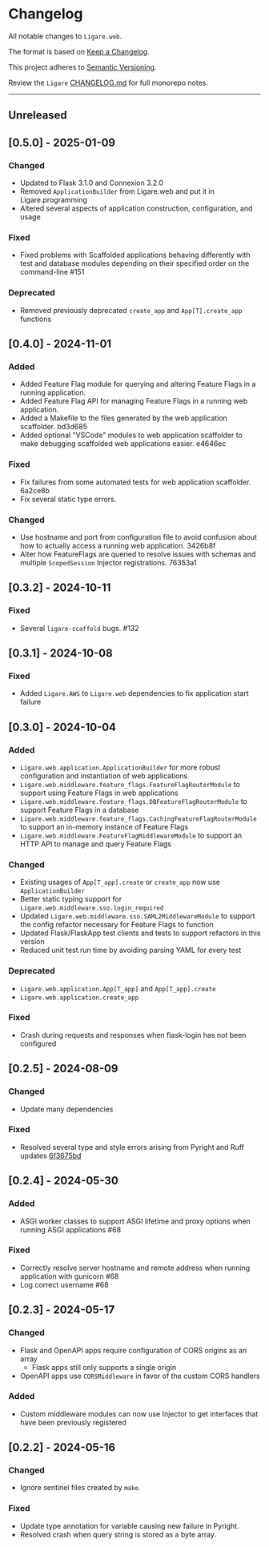 # Changelog

All notable changes to `Ligare.web`.

The format is based on [Keep a Changelog](https://keepachangelog.com/en/1.1.0/).

This project adheres to [Semantic Versioning](https://semver.org/spec/v2.0.0.html).

Review the `Ligare` [CHANGELOG.md](https://github.com/uclahs-cds/Ligare/blob/main/CHANGELOG.md) for full monorepo notes.

---
## Unreleased

## [0.5.0] - 2025-01-09
### Changed
* Updated to Flask 3.1.0 and Connexion 3.2.0
* Removed `ApplicationBuilder` from Ligare.web and put it in Ligare.programming
* Altered several aspects of application construction, configuration, and usage

### Fixed
* Fixed problems with Scaffolded applications behaving differently with test and database modules depending on their specified order on the command-line #151

### Deprecated
* Removed previously deprecated `create_app` and `App[T].create_app` functions

## [0.4.0] - 2024-11-01
### Added
* Added Feature Flag module for querying and altering Feature Flags in a running application.
* Added Feature Flag API for managing Feature Flags in a running web application.
* Added a Makefile to the files generated by the web application scaffolder. bd3d685
* Added optional "VSCode" modules to web application scaffolder to make debugging scaffolded web applications easier. e4646ec

### Fixed
* Fix failures from some automated tests for web application scaffolder. 6a2ce8b
* Fix several static type errors.

### Changed
* Use hostname and port from configuration file to avoid confusion about how to actually access a running web application. 3426b8f
* Alter how FeatureFlags are queried to resolve issues with schemas and multiple `ScopedSession` Injector registrations. 76353a1

## [0.3.2] - 2024-10-11
### Fixed
* Several `ligare-scaffold` bugs. #132

## [0.3.1] - 2024-10-08
### Fixed
* Added `Ligare.AWS` to `Ligare.web` dependencies to fix application start failure

## [0.3.0] - 2024-10-04
### Added
* `Ligare.web.application.ApplicationBuilder` for more robust configuration and instantiation of web applications
* `Ligare.web.middleware.feature_flags.FeatureFlagRouterModule` to support using Feature Flags in web applications
* `Ligare.web.middleware.feature_flags.DBFeatureFlagRouterModule` to support Feature Flags in a database
* `Ligare.web.middleware.feature_flags.CachingFeatureFlagRouterModule` to support an in-memory instance of Feature Flags
* `Ligare.web.middleware.FeatureFlagMiddlewareModule` to support an HTTP API to manage and query Feature Flags

### Changed
* Existing usages of `App[T_app].create` or `create_app` now use `ApplicationBuilder`
* Better static typing support for `Ligare.web.middleware.sso.login_required`
* Updated `Ligare.web.middleware.sso.SAML2MiddlewareModule` to support the config refactor necessary for Feature Flags to function
* Updated Flask/FlaskApp test clients and tests to support refactors in this version
* Reduced unit test run time by avoiding parsing YAML for every test

### Deprecated
* `Ligare.web.application.App[T_app]` and `App[T_app].create`
* `Ligare.web.application.create_app`

### Fixed
* Crash during requests and responses when flask-login has not been configured

## [0.2.5] - 2024-08-09
### Changed
* Update many dependencies

### Fixed
* Resolved several type and style errors arising from Pyright and Ruff updates [6f3675bd](https://github.com/uclahs-cds/Ligare/commit/6f3675bd5def3d6700da01869f03d39841fc8049)

## [0.2.4] - 2024-05-30
### Added
- ASGI worker classes to support ASGI lifetime and proxy options when running ASGI applications #68

### Fixed
- Correctly resolve server hostname and remote address when running application with gunicorn #68
- Log correct username #68

## [0.2.3] - 2024-05-17
### Changed
- Flask and OpenAPI apps require configuration of CORS origins as an array
  - Flask apps still only supports a single origin
- OpenAPI apps use `CORSMiddleware` in favor of the custom CORS handlers

### Added
- Custom middleware modules can now use Injector to get interfaces that have been previously registered

## [0.2.2] - 2024-05-16
### Changed
- Ignore sentinel files created by `make`.

### Fixed
- Update type annotation for variable causing new failure in Pyright.
- Resolved crash when query string is stored as a byte array.
